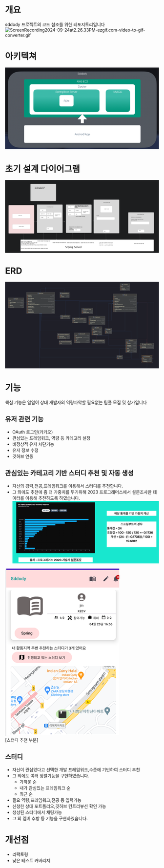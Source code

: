 # 개요
sddody 프로젝트의 코드 참조를 위한 레포지토리입니다
![ScreenRecording2024-09-24at2.26.33PM-ezgif.com-video-to-gif-converter.gif](..%2F..%2FDownloads%2FScreenRecording2024-09-24at2.26.33PM-ezgif.com-video-to-gif-converter.gif)

# 아키텍쳐
![img_3.png](img_3.png)
# 초기 설계 다이어그램
![초기_설계_다이어그램.png](초기_설계_다이어그램.png)

# ERD
![ERD.png](img.png)

# 기능
핵심 기능은 일일이 상대 개발자의 역량파악할 필요없는 팀플 모집 및 참가입니다 

## 유저 관련 기능
- OAuth 로그인(카카오)
- 관심있는 프레임워크, 역량 등 카테고리 설정
- 비정상적 유저 차단기능
- 유저 정보 수정
- 깃허브 연동  

## 관심있는 카테고리 기반 스터디 추천 및 자동 생성
- 자신의 경력,전공,프레임워크를 이용해서 스터디를 추천합니다.
- 그 외에도 추천에 좀 더 가중치를 두기위해 
  2023 프로그래머스에서 설문조사한 데이터를 이용해 추천하도록 하였습니다.
![img_1.png](img_1.png)

![img_2.png](img_2.png)   
[스터디 추천 부분]

## 스터디 
- 자신이 관심있다고 선택한 개발 프레임워크,수준에 기반하여 스터디 추천
- 그 외에도 여러 정렬기능을 구현하였습니다.
  - 가까운 순
  - 내가 관심있는 프레임워크 순
  - 최근 순 
- 필요 역량,프레임워크,전공 등 입력가능
- 신청한 상대 포트폴리오,깃허브 컨트리뷰션 확인 가능
- 생성된 스터디에서 채팅가능
- 그 외 멤버 추방 등 기능을 구현하였습니다.


# 개선점
- 리팩토링
- 낮은 테스트 커버리지